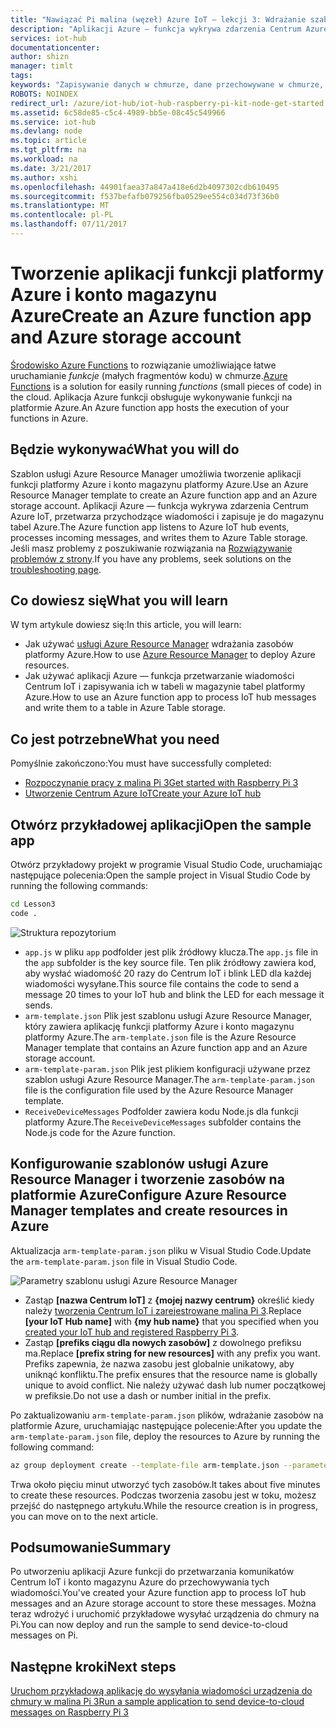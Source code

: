 ```yaml
---
title: "Nawiązać Pi malina (węzeł) Azure IoT — lekcji 3: Wdrażanie szablonu | Dokumentacja firmy Microsoft"
description: "Aplikacji Azure — funkcja wykrywa zdarzenia Centrum Azure IoT, przetwarza przychodzące wiadomości i zapisuje je do magazynu tabel Azure."
services: iot-hub
documentationcenter: 
author: shizn
manager: timlt
tags: 
keywords: "Zapisywanie danych w chmurze, dane przechowywane w chmurze, usługi w chmurze iot"
ROBOTS: NOINDEX
redirect_url: /azure/iot-hub/iot-hub-raspberry-pi-kit-node-get-started
ms.assetid: 6c58de85-c5c4-4989-bb5e-08c45c549966
ms.service: iot-hub
ms.devlang: node
ms.topic: article
ms.tgt_pltfrm: na
ms.workload: na
ms.date: 3/21/2017
ms.author: xshi
ms.openlocfilehash: 44901faea37a847a418e6d2b4097302cdb610495
ms.sourcegitcommit: f537befafb079256fba0529ee554c034d73f36b0
ms.translationtype: MT
ms.contentlocale: pl-PL
ms.lasthandoff: 07/11/2017
---
```

# <a name="create-an-azure-function-app-and-azure-storage-account"></a><span data-ttu-id="68b03-104">Tworzenie aplikacji funkcji platformy Azure i konto magazynu Azure</span><span class="sxs-lookup"><span data-stu-id="68b03-104">Create an Azure function app and Azure storage account</span></span>
<span data-ttu-id="68b03-105">[Środowisko Azure Functions](../azure-functions/functions-overview.md) to rozwiązanie umożliwiające łatwe uruchamianie *funkcje* (małych fragmentów kodu) w chmurze.</span><span class="sxs-lookup"><span data-stu-id="68b03-105">[Azure Functions](../azure-functions/functions-overview.md) is a solution for easily running *functions* (small pieces of code) in the cloud.</span></span> <span data-ttu-id="68b03-106">Aplikacja Azure funkcji obsługuje wykonywanie funkcji na platformie Azure.</span><span class="sxs-lookup"><span data-stu-id="68b03-106">An Azure function app hosts the execution of your functions in Azure.</span></span>

## <a name="what-you-will-do"></a><span data-ttu-id="68b03-107">Będzie wykonywać</span><span class="sxs-lookup"><span data-stu-id="68b03-107">What you will do</span></span>
<span data-ttu-id="68b03-108">Szablon usługi Azure Resource Manager umożliwia tworzenie aplikacji funkcji platformy Azure i konto magazynu platformy Azure.</span><span class="sxs-lookup"><span data-stu-id="68b03-108">Use an Azure Resource Manager template to create an Azure function app and an Azure storage account.</span></span> <span data-ttu-id="68b03-109">Aplikacji Azure — funkcja wykrywa zdarzenia Centrum Azure IoT, przetwarza przychodzące wiadomości i zapisuje je do magazynu tabel Azure.</span><span class="sxs-lookup"><span data-stu-id="68b03-109">The Azure function app listens to Azure IoT hub events, processes incoming messages, and writes them to Azure Table storage.</span></span> <span data-ttu-id="68b03-110">Jeśli masz problemy z poszukiwanie rozwiązania na [Rozwiązywanie problemów z strony](iot-hub-raspberry-pi-kit-node-troubleshooting.md).</span><span class="sxs-lookup"><span data-stu-id="68b03-110">If you have any problems, seek solutions on the [troubleshooting page](iot-hub-raspberry-pi-kit-node-troubleshooting.md).</span></span>

## <a name="what-you-will-learn"></a><span data-ttu-id="68b03-111">Co dowiesz się</span><span class="sxs-lookup"><span data-stu-id="68b03-111">What you will learn</span></span>
<span data-ttu-id="68b03-112">W tym artykule dowiesz się:</span><span class="sxs-lookup"><span data-stu-id="68b03-112">In this article, you will learn:</span></span>

* <span data-ttu-id="68b03-113">Jak używać [usługi Azure Resource Manager](../azure-resource-manager/resource-group-overview.md) wdrażania zasobów platformy Azure.</span><span class="sxs-lookup"><span data-stu-id="68b03-113">How to use [Azure Resource Manager](../azure-resource-manager/resource-group-overview.md) to deploy Azure resources.</span></span>
* <span data-ttu-id="68b03-114">Jak używać aplikacji Azure — funkcja przetwarzanie wiadomości Centrum IoT i zapisywania ich w tabeli w magazynie tabel platformy Azure.</span><span class="sxs-lookup"><span data-stu-id="68b03-114">How to use an Azure function app to process IoT hub messages and write them to a table in Azure Table storage.</span></span>

## <a name="what-you-need"></a><span data-ttu-id="68b03-115">Co jest potrzebne</span><span class="sxs-lookup"><span data-stu-id="68b03-115">What you need</span></span>
<span data-ttu-id="68b03-116">Pomyślnie zakończono:</span><span class="sxs-lookup"><span data-stu-id="68b03-116">You must have successfully completed:</span></span>
* [<span data-ttu-id="68b03-117">Rozpoczynanie pracy z malina Pi 3</span><span class="sxs-lookup"><span data-stu-id="68b03-117">Get started with Raspberry Pi 3</span></span>](iot-hub-raspberry-pi-kit-node-get-started.md)
* [<span data-ttu-id="68b03-118">Utworzenie Centrum Azure IoT</span><span class="sxs-lookup"><span data-stu-id="68b03-118">Create your Azure IoT hub</span></span>](iot-hub-raspberry-pi-kit-node-get-started.md)

## <a name="open-the-sample-app"></a><span data-ttu-id="68b03-119">Otwórz przykładowej aplikacji</span><span class="sxs-lookup"><span data-stu-id="68b03-119">Open the sample app</span></span>
<span data-ttu-id="68b03-120">Otwórz przykładowy projekt w programie Visual Studio Code, uruchamiając następujące polecenia:</span><span class="sxs-lookup"><span data-stu-id="68b03-120">Open the sample project in Visual Studio Code by running the following commands:</span></span>

```bash
cd Lesson3
code .
```

![Struktura repozytorium](media/iot-hub-raspberry-pi-lessons/lesson3/repo_structure.png)

* <span data-ttu-id="68b03-122">`app.js` w pliku `app` podfolder jest plik źródłowy klucza.</span><span class="sxs-lookup"><span data-stu-id="68b03-122">The `app.js` file in the `app` subfolder is the key source file.</span></span> <span data-ttu-id="68b03-123">Ten plik źródłowy zawiera kod, aby wysłać wiadomość 20 razy do Centrum IoT i blink LED dla każdej wiadomości wysyłane.</span><span class="sxs-lookup"><span data-stu-id="68b03-123">This source file contains the code to send a message 20 times to your IoT hub and blink the LED for each message it sends.</span></span>
* <span data-ttu-id="68b03-124">`arm-template.json` Plik jest szablonu usługi Azure Resource Manager, który zawiera aplikację funkcji platformy Azure i konto magazynu platformy Azure.</span><span class="sxs-lookup"><span data-stu-id="68b03-124">The `arm-template.json` file is the Azure Resource Manager template that contains an Azure function app and an Azure storage account.</span></span>
* <span data-ttu-id="68b03-125">`arm-template-param.json` Plik jest plikiem konfiguracji używane przez szablon usługi Azure Resource Manager.</span><span class="sxs-lookup"><span data-stu-id="68b03-125">The `arm-template-param.json` file is the configuration file used by the Azure Resource Manager template.</span></span>
* <span data-ttu-id="68b03-126">`ReceiveDeviceMessages` Podfolder zawiera kodu Node.js dla funkcji platformy Azure.</span><span class="sxs-lookup"><span data-stu-id="68b03-126">The `ReceiveDeviceMessages` subfolder contains the Node.js code for the Azure function.</span></span>

## <a name="configure-azure-resource-manager-templates-and-create-resources-in-azure"></a><span data-ttu-id="68b03-127">Konfigurowanie szablonów usługi Azure Resource Manager i tworzenie zasobów na platformie Azure</span><span class="sxs-lookup"><span data-stu-id="68b03-127">Configure Azure Resource Manager templates and create resources in Azure</span></span>
<span data-ttu-id="68b03-128">Aktualizacja `arm-template-param.json` pliku w Visual Studio Code.</span><span class="sxs-lookup"><span data-stu-id="68b03-128">Update the `arm-template-param.json` file in Visual Studio Code.</span></span>

![Parametry szablonu usługi Azure Resource Manager](media/iot-hub-raspberry-pi-lessons/lesson3/arm_para.png)

* <span data-ttu-id="68b03-130">Zastąp **[nazwa Centrum IoT]** z **{mojej nazwy centrum}** określić kiedy należy [tworzenia Centrum IoT i zarejestrowane malina Pi 3](iot-hub-raspberry-pi-kit-node-lesson2-prepare-azure-iot-hub.md).</span><span class="sxs-lookup"><span data-stu-id="68b03-130">Replace **[your IoT Hub name]** with **{my hub name}** that you specified when you [created your IoT hub and registered Raspberry Pi 3](iot-hub-raspberry-pi-kit-node-lesson2-prepare-azure-iot-hub.md).</span></span>
* <span data-ttu-id="68b03-131">Zastąp **[prefiks ciągu dla nowych zasobów]** z dowolnego prefiksu ma.</span><span class="sxs-lookup"><span data-stu-id="68b03-131">Replace **[prefix string for new resources]** with any prefix you want.</span></span> <span data-ttu-id="68b03-132">Prefiks zapewnia, że nazwa zasobu jest globalnie unikatowy, aby uniknąć konfliktu.</span><span class="sxs-lookup"><span data-stu-id="68b03-132">The prefix ensures that the resource name is globally unique to avoid conflict.</span></span> <span data-ttu-id="68b03-133">Nie należy używać dash lub numer początkowej w prefiksie.</span><span class="sxs-lookup"><span data-stu-id="68b03-133">Do not use a dash or number initial in the prefix.</span></span>

<span data-ttu-id="68b03-134">Po zaktualizowaniu `arm-template-param.json` plików, wdrażanie zasobów na platformie Azure, uruchamiając następujące polecenie:</span><span class="sxs-lookup"><span data-stu-id="68b03-134">After you update the `arm-template-param.json` file, deploy the resources to Azure by running the following command:</span></span>

```bash
az group deployment create --template-file arm-template.json --parameters @arm-template-param.json -g iot-sample
```

<span data-ttu-id="68b03-135">Trwa około pięciu minut utworzyć tych zasobów.</span><span class="sxs-lookup"><span data-stu-id="68b03-135">It takes about five minutes to create these resources.</span></span> <span data-ttu-id="68b03-136">Podczas tworzenia zasobu jest w toku, możesz przejść do następnego artykułu.</span><span class="sxs-lookup"><span data-stu-id="68b03-136">While the resource creation is in progress, you can move on to the next article.</span></span>

## <a name="summary"></a><span data-ttu-id="68b03-137">Podsumowanie</span><span class="sxs-lookup"><span data-stu-id="68b03-137">Summary</span></span>
<span data-ttu-id="68b03-138">Po utworzeniu aplikacji Azure funkcji do przetwarzania komunikatów Centrum IoT i konto magazynu Azure do przechowywania tych wiadomości.</span><span class="sxs-lookup"><span data-stu-id="68b03-138">You've created your Azure function app to process IoT hub messages and an Azure storage account to store these messages.</span></span> <span data-ttu-id="68b03-139">Można teraz wdrożyć i uruchomić przykładowe wysyłać urządzenia do chmury na Pi.</span><span class="sxs-lookup"><span data-stu-id="68b03-139">You can now deploy and run the sample to send device-to-cloud messages on Pi.</span></span>

## <a name="next-steps"></a><span data-ttu-id="68b03-140">Następne kroki</span><span class="sxs-lookup"><span data-stu-id="68b03-140">Next steps</span></span>
[<span data-ttu-id="68b03-141">Uruchom przykładową aplikację do wysyłania wiadomości urządzenia do chmury w malina Pi 3</span><span class="sxs-lookup"><span data-stu-id="68b03-141">Run a sample application to send device-to-cloud messages on Raspberry Pi 3</span></span>](iot-hub-raspberry-pi-kit-node-lesson3-run-azure-blink.md)

